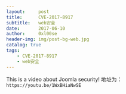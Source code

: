 ```yaml
---
layout:     post
title:      CVE-2017-8917
subtitle:   web安全
date:       2017-06-10
author:     0xl00se
header-img: img/post-bg-web.jpg
catalog: true
tags:
    - CVE-2017-8917
    - web安全
---
```

This is a video about Joomla security!
地址为：`https://youtu.be/1WxBHiaNwSE`
